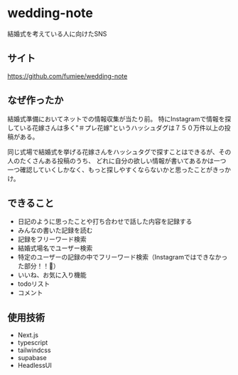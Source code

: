 # wedding-note

結婚式を考えている人に向けたSNS

## サイト

https://github.com/fumiee/wedding-note

## なぜ作ったか

結婚式準備においてネットでの情報収集が当たり前。
特にInstagramで情報を探している花嫁さんは多く"＃プレ花嫁"というハッシュダグは７５０万件以上の投稿がある。

同じ式場で結婚式を挙げる花嫁さんをハッシュタグで探すことはできるが、その人のたくさんある投稿のうち、
どれに自分の欲しい情報が書いてあるかは一つ一つ確認していくしかなく、もっと探しやすくならないかと思ったことがきっかけ。

## できること
- 日記のように思ったことや打ち合わせで話した内容を記録する
- みんなの書いた記録を読む
- 記録をフリーワード検索
- 結婚式場名でユーザー検索
- 特定のユーザーの記録の中でフリーワード検索（Instagramではできなかった部分！！👏）
- いいね、お気に入り機能
- todoリスト
- コメント

## 使用技術
- Next.js
- typescript
- tailwindcss
- supabase
- HeadlessUI
